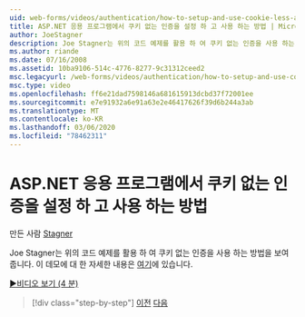 ```yaml
---
uid: web-forms/videos/authentication/how-to-setup-and-use-cookie-less-authentication-in-an-aspnet-application
title: ASP.NET 응용 프로그램에서 쿠키 없는 인증을 설정 하 고 사용 하는 방법 | Microsoft Docs
author: JoeStagner
description: Joe Stagner는 위의 코드 예제를 활용 하 여 쿠키 없는 인증을 사용 하는 방법을 보여 줍니다. 이 데모에 대 한 자세한 내용은 자습서를 찾을 수 있습니다.
ms.author: riande
ms.date: 07/16/2008
ms.assetid: 10ba9106-514c-4776-8277-9c31312ceed2
msc.legacyurl: /web-forms/videos/authentication/how-to-setup-and-use-cookie-less-authentication-in-an-aspnet-application
msc.type: video
ms.openlocfilehash: ff6e21dad7598146a681615913dcbd37f72001ee
ms.sourcegitcommit: e7e91932a6e91a63e2e46417626f39d6b244a3ab
ms.translationtype: MT
ms.contentlocale: ko-KR
ms.lasthandoff: 03/06/2020
ms.locfileid: "78462311"
---
```

# <a name="how-to-setup-and-use-cookie-less-authentication-in-an-aspnet-application"></a>ASP.NET 응용 프로그램에서 쿠키 없는 인증을 설정 하 고 사용 하는 방법

만든 사람 [Stagner](https://github.com/JoeStagner)

Joe Stagner는 위의 코드 예제를 활용 하 여 쿠키 없는 인증을 사용 하는 방법을 보여 줍니다. 이 데모에 대 한 자세한 내용은 [여기](../../overview/older-versions-security/introduction/forms-authentication-configuration-and-advanced-topics-vb.md)에 있습니다.

[&#9654;비디오 보기 (4 분)](https://channel9.msdn.com/Blogs/ASP-NET-Site-Videos/how-to-setup-and-use-cookie-less-authentication-in-an-aspnet-application)

> [!div class="step-by-step"]
> [이전](how-to-change-the-forms-authentication-properties.md)
> [다음](asp-forms-login-relocation.md)
